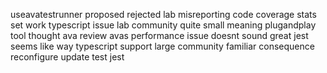 useavatestrunner proposed rejected lab misreporting code coverage stats set work typescript issue lab community quite small meaning plugandplay tool thought ava review avas performance issue doesnt sound great jest seems like way typescript support large community familiar consequence reconfigure update test jest